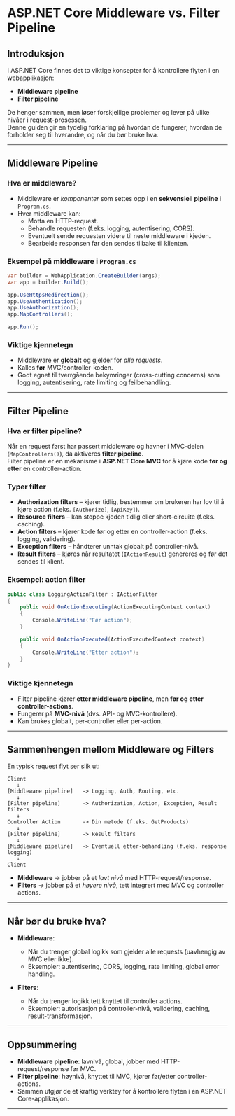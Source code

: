 # ASP.NET Core Middleware vs. Filter Pipeline

## Introduksjon

I ASP.NET Core finnes det to viktige konsepter for å kontrollere flyten i en webapplikasjon:

- **Middleware pipeline**
- **Filter pipeline**

De henger sammen, men løser forskjellige problemer og lever på ulike nivåer i request-prosessen.  
Denne guiden gir en tydelig forklaring på hvordan de fungerer, hvordan de forholder seg til hverandre, og når du bør bruke hva.

---

## Middleware Pipeline

### Hva er middleware?

- Middleware er *komponenter* som settes opp i en **sekvensiell pipeline** i `Program.cs`.
- Hver middleware kan:
  - Motta en HTTP-request.
  - Behandle requesten (f.eks. logging, autentisering, CORS).
  - Eventuelt sende requesten videre til neste middleware i kjeden.
  - Bearbeide responsen før den sendes tilbake til klienten.

### Eksempel på middleware i `Program.cs`

```csharp
var builder = WebApplication.CreateBuilder(args);
var app = builder.Build();

app.UseHttpsRedirection();
app.UseAuthentication();
app.UseAuthorization();
app.MapControllers();

app.Run();
```

### Viktige kjennetegn

- Middleware er **globalt** og gjelder for *alle requests*.
- Kalles **før** MVC/controller-koden.
- Godt egnet til tverrgående bekymringer (cross-cutting concerns) som logging, autentisering, rate limiting og feilbehandling.

---

## Filter Pipeline

### Hva er filter pipeline?

Når en request først har passert middleware og havner i MVC-delen (`MapControllers()`), da aktiveres **filter pipeline**.  
Filter pipeline er en mekanisme i **ASP.NET Core MVC** for å kjøre kode **før og etter** en controller-action.

### Typer filter

- **Authorization filters** – kjører tidlig, bestemmer om brukeren har lov til å kjøre action (f.eks. `[Authorize]`, `[ApiKey]`).
- **Resource filters** – kan stoppe kjeden tidlig eller short-circuite (f.eks. caching).
- **Action filters** – kjører kode før og etter en controller-action (f.eks. logging, validering).
- **Exception filters** – håndterer unntak globalt på controller-nivå.
- **Result filters** – kjøres når resultatet (`IActionResult`) genereres og før det sendes til klient.

### Eksempel: action filter

```csharp
public class LoggingActionFilter : IActionFilter
{
    public void OnActionExecuting(ActionExecutingContext context)
    {
        Console.WriteLine("Før action");
    }

    public void OnActionExecuted(ActionExecutedContext context)
    {
        Console.WriteLine("Etter action");
    }
}
```

### Viktige kjennetegn

- Filter pipeline kjører **etter middleware pipeline**, men **før og etter controller-actions**.
- Fungerer på **MVC-nivå** (dvs. API- og MVC-kontrollere).
- Kan brukes globalt, per-controller eller per-action.

---

## Sammenhengen mellom Middleware og Filters

En typisk request flyt ser slik ut:

```
Client
   ↓
[Middleware pipeline]   -> Logging, Auth, Routing, etc.
   ↓
[Filter pipeline]       -> Authorization, Action, Exception, Result filters
   ↓
Controller Action       -> Din metode (f.eks. GetProducts)
   ↓
[Filter pipeline]       -> Result filters
   ↓
[Middleware pipeline]   -> Eventuell etter-behandling (f.eks. response logging)
   ↓
Client
```

- **Middleware** → jobber på et *lavt nivå* med HTTP-request/response.  
- **Filters** → jobber på et *høyere nivå*, tett integrert med MVC og controller actions.

---

## Når bør du bruke hva?

- **Middleware**:
  - Når du trenger global logikk som gjelder alle requests (uavhengig av MVC eller ikke).
  - Eksempler: autentisering, CORS, logging, rate limiting, global error handling.

- **Filters**:
  - Når du trenger logikk tett knyttet til controller actions.
  - Eksempler: autorisasjon på controller-nivå, validering, caching, result-transformasjon.

---

## Oppsummering

- **Middleware pipeline**: lavnivå, global, jobber med HTTP-request/response før MVC.  
- **Filter pipeline**: høynivå, knyttet til MVC, kjører før/etter controller-actions.  
- Sammen utgjør de et kraftig verktøy for å kontrollere flyten i en ASP.NET Core-applikasjon.

---
